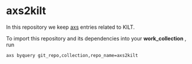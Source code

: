 axs2kilt
===============================================

In this repository we keep [axs](https://github.com/krai/axs) entries related to KILT.

To import this repository and its dependencies into your **work_collection** , run
```
axs byquery git_repo,collection,repo_name=axs2kilt
```
